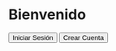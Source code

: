 <html lang="es">
<head>
    <meta charset="UTF-8">
</head>
<body>
<div class="container">
    <h1>Bienvenido</h1>
    <button class="btn login-btn">Iniciar Sesión</button>
    <button class="btn register-btn">Crear Cuenta</button>
</div>
</body>
</html>

